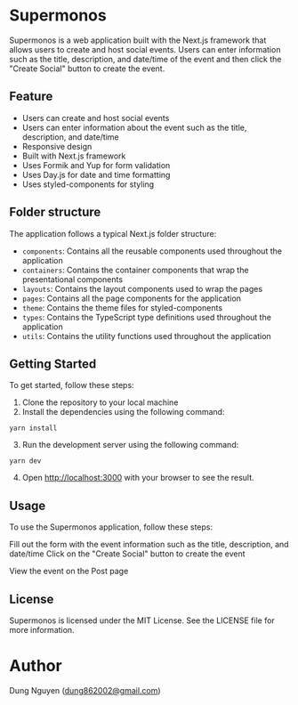 # Supermonos

Supermonos is a web application built with the Next.js framework that allows users to create and host social events. Users can enter information such as the title, description, and date/time of the event and then click the "Create Social" button to create the event.

## Feature

- Users can create and host social events
- Users can enter information about the event such as the title, description, and date/time
- Responsive design
- Built with Next.js framework
- Uses Formik and Yup for form validation
- Uses Day.js for date and time formatting
- Uses styled-components for styling

## Folder structure

The application follows a typical Next.js folder structure:

- `components`: Contains all the reusable components used throughout the application
- `containers`: Contains the container components that wrap the presentational components
- `layouts`: Contains the layout components used to wrap the pages
- `pages`: Contains all the page components for the application
- `theme`: Contains the theme files for styled-components
- `types`: Contains the TypeScript type definitions used throughout the application
- `utils`: Contains the utility functions used throughout the application

## Getting Started

To get started, follow these steps:

1. Clone the repository to your local machine
2. Install the dependencies using the following command:

```
yarn install
```

3. Run the development server using the following command:

```
yarn dev
```

4. Open [http://localhost:3000](http://localhost:3000) with your browser to see the result.

## Usage

To use the Supermonos application, follow these steps:

Fill out the form with the event information such as the title, description, and date/time
Click on the "Create Social" button to create the event

View the event on the Post page

## License

Supermonos is licensed under the MIT License. See the LICENSE file for more information.

# Author

Dung Nguyen (dung862002@gmail.com)
